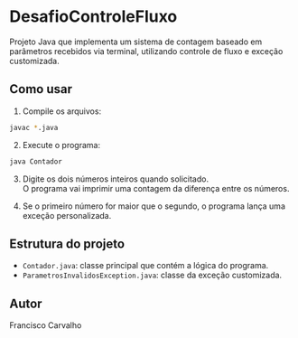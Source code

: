 # DesafioControleFluxo

Projeto Java que implementa um sistema de contagem baseado em parâmetros recebidos via terminal, utilizando controle de fluxo e exceção customizada.

## Como usar

1. Compile os arquivos:

```bash
javac *.java
```

2. Execute o programa:

```bash
java Contador
```

3. Digite os dois números inteiros quando solicitado.  
   O programa vai imprimir uma contagem da diferença entre os números.

4. Se o primeiro número for maior que o segundo, o programa lança uma exceção personalizada.

## Estrutura do projeto

- `Contador.java`: classe principal que contém a lógica do programa.
- `ParametrosInvalidosException.java`: classe da exceção customizada.

## Autor

Francisco Carvalho
